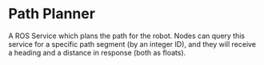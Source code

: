 # Path Planner
A ROS Service which plans the path for the robot. Nodes can query this 
service for a specific path segment (by an integer ID), and they will 
receive a heading and a distance in response (both as floats).